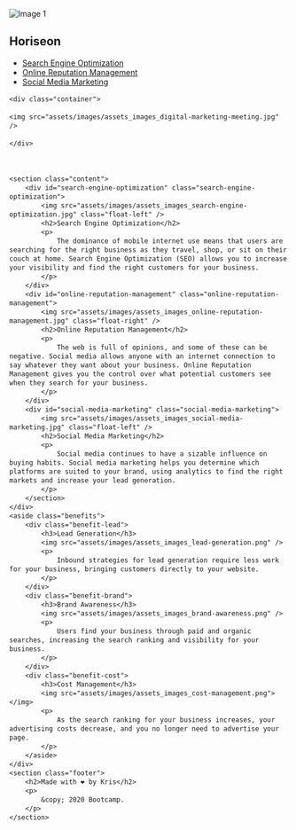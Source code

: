 ![Image 1](homework1211/assets/images/assets_images_digital-marketing-meeting.jpg)


<!DOCTYPE html>
<html lang="en-us">

<head>
    <meta charset="UTF-8" />
    <link rel="stylesheet" href="Assets/css/index.css">
    <title>Homework</title>
</head>

<body>
    <nav class="header">
        <h1>Hori<span class="seo">seo</span>n</h1>
        <div>
            <ul>
                <li>
                    <a href="#search-engine-optimization">Search Engine Optimization</a>
                </li>
                <li>
                    <a href="#online-reputation-management">Online Reputation Management</a>
                </li>
                <li>
                    <a href="#social-media-marketing">Social Media Marketing</a>
                </li>
            </ul>
        </div>
    </nav>


    
    <div class="container">

    <img src="assets/images/assets_images_digital-marketing-meeting.jpg" />

    </div>
    


    <section class="content">
        <div id="search-engine-optimization" class="search-engine-optimization">
            <img src="assets/images/assets_images_search-engine-optimization.jpg" class="float-left" />
            <h2>Search Engine Optimization</h2>
            <p>
                The dominance of mobile internet use means that users are searching for the right business as they travel, shop, or sit on their couch at home. Search Engine Optimization (SEO) allows you to increase your visibility and find the right customers for your business.
            </p>
        </div>
        <div id="online-reputation-management" class="online-reputation-management">
            <img src="assets/images/assets_images_online-reputation-management.jpg" class="float-right" />
            <h2>Online Reputation Management</h2>
            <p>
                The web is full of opinions, and some of these can be negative. Social media allows anyone with an internet connection to say whatever they want about your business. Online Reputation Management gives you the control over what potential customers see when they search for your business.
            </p>
        </div>
        <div id="social-media-marketing" class="social-media-marketing">
            <img src="assets/images/assets_images_social-media-marketing.jpg" class="float-left" />
            <h2>Social Media Marketing</h2>
            <p>
                Social media continues to have a sizable influence on buying habits. Social media marketing helps you determine which platforms are suited to your brand, using analytics to find the right markets and increase your lead generation.
            </p>
        </section>
    </div>
    <aside class="benefits">
        <div class="benefit-lead">
            <h3>Lead Generation</h3>
            <img src="assets/images/assets_images_lead-generation.png" />
            <p>
                Inbound strategies for lead generation require less work for your business, bringing customers directly to your website.
            </p>
        </div>
        <div class="benefit-brand">
            <h3>Brand Awareness</h3>
            <img src="assets/images/assets_images_brand-awareness.png" />
            <p>
                Users find your business through paid and organic searches, increasing the search ranking and visibility for your business.
            </p>
        </div>
        <div class="benefit-cost">
            <h3>Cost Management</h3>
            <img src="assets/images/assets_images_cost-management.png"></img>
            <p>
                As the search ranking for your business increases, your advertising costs decrease, and you no longer need to advertise your page.
            </p>
        </aside>
    </div>
    <section class="footer">
        <h2>Made with ❤️️ by Kris</h2>
        <p>
            &copy; 2020 Bootcamp.
        </p>
    </section>
</body>

</html>
